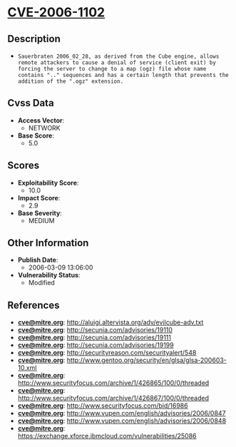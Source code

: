 
# [CVE-2006-1102](https://cve.mitre.org/cgi-bin/cvename.cgi?name=CVE-2006-1102)

## Description

- `Sauerbraten 2006_02_28, as derived from the Cube engine, allows remote attackers to cause a denial of service (client exit) by forcing the server to change to a map (ogz) file whose name contains ".." sequences and has a certain length that prevents the addition of the ".ogz" extension.`

## Cvss Data

- **Access Vector**:
  - NETWORK
- **Base Score**:
  - 5.0

## Scores

- **Exploitability Score**:
  - 10.0
- **Impact Score**:
  - 2.9
- **Base Severity**:
  - MEDIUM

## Other Information

- **Publish Date**:
  - 2006-03-09 13:06:00
- **Vulnerability Status**:
  - Modified

## References

- **cve@mitre.org**: http://aluigi.altervista.org/adv/evilcube-adv.txt
- **cve@mitre.org**: http://secunia.com/advisories/19110
- **cve@mitre.org**: http://secunia.com/advisories/19111
- **cve@mitre.org**: http://secunia.com/advisories/19199
- **cve@mitre.org**: http://securityreason.com/securityalert/548
- **cve@mitre.org**: http://www.gentoo.org/security/en/glsa/glsa-200603-10.xml
- **cve@mitre.org**: http://www.securityfocus.com/archive/1/426865/100/0/threaded
- **cve@mitre.org**: http://www.securityfocus.com/archive/1/426867/100/0/threaded
- **cve@mitre.org**: http://www.securityfocus.com/bid/16986
- **cve@mitre.org**: http://www.vupen.com/english/advisories/2006/0847
- **cve@mitre.org**: http://www.vupen.com/english/advisories/2006/0848
- **cve@mitre.org**: https://exchange.xforce.ibmcloud.com/vulnerabilities/25086
